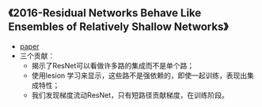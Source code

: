 ## 《2016-Residual Networks Behave Like Ensembles of Relatively Shallow Networks》
* [paper](paper/30.101-16-Residual-Networks-Behave-Like-Ensembles-of-Relatively-Shallow-Networks.pdf)
* 三个贡献：
    * 揭示了ResNet可以看做许多路的集成而不是单个路；
    * 使用lesion 学习来显示，这些路不是强依赖的，即使一起训练，表现出集成特性；
    * 我们发现梯度流动ResNet，只有短路径贡献梯度，在训练阶段。
